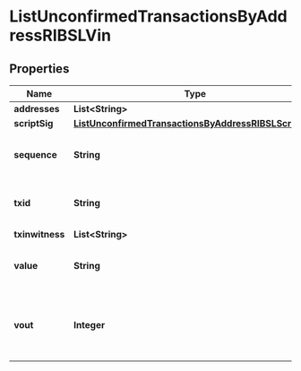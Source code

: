 

# ListUnconfirmedTransactionsByAddressRIBSLVin


## Properties

Name | Type | Description | Notes
------------ | ------------- | ------------- | -------------
**addresses** | **List&lt;String&gt;** |  | 
**scriptSig** | [**ListUnconfirmedTransactionsByAddressRIBSLScriptSig**](ListUnconfirmedTransactionsByAddressRIBSLScriptSig.md) |  | 
**sequence** | **String** | Represents the script sequence number. | 
**txid** | **String** | Represents the reference transaction identifier. | 
**txinwitness** | **List&lt;String&gt;** |  | 
**value** | **String** | Represents the sent/received amount. | 
**vout** | **Integer** | Defines the vout of the transaction output, i.e. which output to spend. |  [optional]



